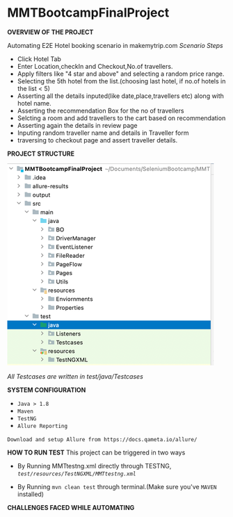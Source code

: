 # MMTBootcampFinalProject


**OVERVIEW OF THE PROJECT**

Automating E2E Hotel booking scenario in makemytrip.com
_Scenario Steps_
- Click Hotel Tab
- Enter Location,checkIn and Checkout,No.of travellers.
- Apply filters like "4 star and above" and selecting a random price range.
- Selecting the 5th hotel from the list.(choosing last hotel, if no.of hotels in the list < 5)
- Asserting all the details inputed(like date,place,travellers etc) along with hotel name.
- Asserting the recommendation Box for the no of travellers
- Selcting a room and add travellers to the cart based on recommendation
- Asserting again the details in review page
- Inputing random traveller name and details in Traveller form 
- traversing to checkout page and assert traveller details.


**PROJECT STRUCTURE**

![img.png](img.png)

_All Testcases are written in test/java/Testcases_

**SYSTEM CONFIGURATION**

-   `Java > 1.8`
-   `Maven`
-   `TestNG`    
-   `Allure Reporting`

`Download and setup Allure from https://docs.qameta.io/allure/`

**HOW TO RUN TEST**
This project can be triggered in two ways  
- By Running MMTtestng.xml directly through TESTNG, _`test/resources/TestNGXML/MMTtestng.xml`_

- By Running `mvn clean test` through terminal.(Make sure you've `MAVEN` installed)

**CHALLENGES FACED WHILE AUTOMATING**
